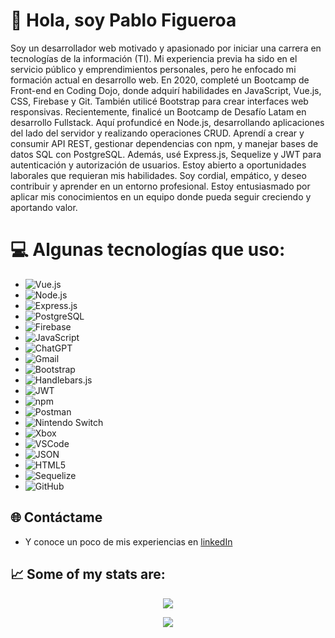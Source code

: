 # 👋 Hola, soy Pablo Figueroa

Soy un desarrollador web motivado y apasionado por iniciar una carrera en tecnologías de la información (TI). Mi experiencia previa ha sido en el servicio público y emprendimientos personales, pero he enfocado mi formación actual en desarrollo web.
En 2020, completé un Bootcamp de Front-end en Coding Dojo, donde adquirí habilidades en JavaScript, Vue.js, CSS, Firebase y Git. También utilicé Bootstrap para crear interfaces web responsivas.
Recientemente, finalicé un Bootcamp de Desafío Latam en desarrollo Fullstack. Aquí profundicé en Node.js, desarrollando aplicaciones del lado del servidor y realizando operaciones CRUD. Aprendí a crear y consumir API REST, gestionar dependencias con npm, y manejar bases de datos SQL con PostgreSQL. Además, usé Express.js, Sequelize y JWT para autenticación y autorización de usuarios.
Estoy abierto a oportunidades laborales que requieran mis habilidades. Soy cordial, empático, y deseo contribuir y aprender en un entorno profesional. Estoy entusiasmado por aplicar mis conocimientos en un equipo donde pueda seguir creciendo y aportando valor.


# 💻 Algunas tecnologías que uso:

- ![Vue.js](https://img.shields.io/badge/Vue%20js-35495E?style=for-the-badge&logo=vuedotjs&logoColor=4FC08D)
- ![Node.js](https://img.shields.io/badge/Node%20js-339933?style=for-the-badge&logo=nodedotjs&logoColor=white)
- ![Express.js](https://img.shields.io/badge/Express%20js-000000?style=for-the-badge&logo=express&logoColor=white)
- ![PostgreSQL](https://img.shields.io/badge/PostgreSQL-316192?style=for-the-badge&logo=postgresql&logoColor=white)
- ![Firebase](https://img.shields.io/badge/firebase-ffca28?style=for-the-badge&logo=firebase&logoColor=black)
- ![JavaScript](https://img.shields.io/badge/JavaScript-323330?style=for-the-badge&logo=javascript&logoColor=F7DF1E)
- ![ChatGPT](https://img.shields.io/badge/ChatGPT-74aa9c?style=for-the-badge&logo=openai&logoColor=white)
- ![Gmail](https://img.shields.io/badge/Gmail-D14836?style=for-the-badge&logo=gmail&logoColor=white)
- ![Bootstrap](https://img.shields.io/badge/Bootstrap-563D7C?style=for-the-badge&logo=bootstrap&logoColor=white)
- ![Handlebars.js](https://img.shields.io/badge/Handlebars%20js-f0772b?style=for-the-badge&logo=handlebarsdotjs&logoColor=black)
- ![JWT](https://img.shields.io/badge/JWT-000000?style=for-the-badge&logo=JSON%20web%20tokens&logoColor=white)
- ![npm](https://img.shields.io/badge/npm-CB3837?style=for-the-badge&logo=npm&logoColor=white)
- ![Postman](https://img.shields.io/badge/Postman-FF6C37?style=for-the-badge&logo=Postman&logoColor=white)
- ![Nintendo Switch](https://img.shields.io/badge/Nintendo_Switch-E60012?style=for-the-badge&logo=nintendo-switch&logoColor=white)
- ![Xbox](https://img.shields.io/badge/Xbox-107C10?style=for-the-badge&logo=xbox&logoColor=white)
- ![VSCode](https://img.shields.io/badge/VSCode-0078D4?style=for-the-badge&logo=visual%20studio%20code&logoColor=white)
- ![JSON](https://img.shields.io/badge/json-5E5C5C?style=for-the-badge&logo=json&logoColor=white)
- ![HTML5](https://img.shields.io/badge/HTML5-E34F26?style=for-the-badge&logo=html5&logoColor=white)
- ![Sequelize](https://img.shields.io/badge/Sequelize-52B0E7?style=for-the-badge&logo=Sequelize&logoColor=white)
- ![GitHub](https://img.shields.io/badge/GitHub-100000?style=for-the-badge&logo=github&logoColor=white)


## 🌐 Contáctame

- Y conoce un poco de mis experiencias en [linkedIn](https://www.linkedin.com/in/pablofsj/)


## 📈   Some of my stats are:

<p align="center">
  <img align="" src="https://github-readme-stats.vercel.app/api/top-langs/?username=pablofsj" />
</p>
<p align="center">
  <img align="" src="https://github-readme-stats.vercel.app/api?username=pablofsj" />
</p>

